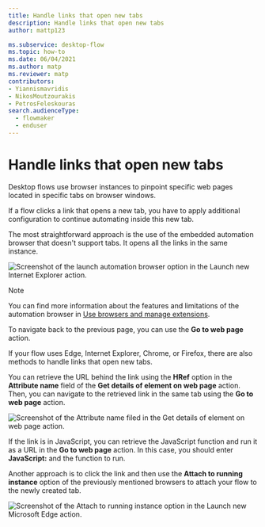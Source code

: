 ```yaml
---
title: Handle links that open new tabs
description: Handle links that open new tabs
author: mattp123

ms.subservice: desktop-flow
ms.topic: how-to
ms.date: 06/04/2021
ms.author: matp
ms.reviewer: matp
contributors:
- Yiannismavridis
- NikosMoutzourakis
- PetrosFeleskouras
search.audienceType: 
  - flowmaker
  - enduser
---
```


# Handle links that open new tabs

Desktop flows use browser instances to pinpoint specific web pages located in specific tabs on browser windows. 

If a flow clicks a link that opens a new tab, you have to apply additional configuration to continue automating inside this new tab.

The most straightforward approach is the use of the embedded automation browser that doesn't support tabs. It opens all the links in the same instance.

![Screenshot of the launch automation browser option in the Launch new Internet Explorer action.](media/links-open-new-tabs/launch-automation-browser.png)

> [!NOTE]
> You can find more information about the features and limitations of the automation browser in [Use browsers and manage extensions](../using-browsers.md).

To navigate back to the previous page, you can use the **Go to web page** action.

If your flow uses Edge, Internet Explorer, Chrome, or Firefox, there are also methods to handle links that open new tabs.

You can retrieve the URL behind the link using the **HRef** option in the **Attribute name** field of the **Get details of element on web page** action. Then, you can navigate to the retrieved link in the same tab using the **Go to web page** action.

![Screenshot of the Attribute name filed in the Get details of element on web page action.](media/links-open-new-tabs/get-details-element-web-page-action.png)

If the link is in JavaScript, you can retrieve the JavaScript function and run it as a URL in the **Go to web page** action. In this case, you should enter **JavaScript:** and the function to run.

Another approach is to click the link and then use the **Attach to running instance** option of the previously mentioned browsers to attach your flow to the newly created tab.

![Screenshot of the Attach to running instance option in the Launch new Microsoft Edge action.](media/links-open-new-tabs/edge-attach-running-instance.png)
